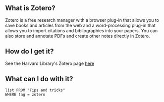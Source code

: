 ## What is Zotero?

Zotero is a free research manager with a browser plug-in that allows you to save books and articles from the web and a word-processing plug-in that allows you to import citations and bibliographies into your papers. You can also store and annotate PDFs and create other notes directly in Zotero. 

## How do I get it?

See the Harvard Library's Zotero page [here](https://library.harvard.edu/services-tools/zotero
)

## What can I do with it?
```dataview
list FROM "Tips and tricks"
WHERE tag = zotero
```
